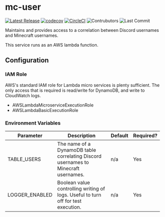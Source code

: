 # mc-user
[![Latest Release](https://img.shields.io/github/v/release/Ubunfu/mc-user)](https://github.com/Ubunfu/mc-user/releases)
[![codecov](https://codecov.io/gh/Ubunfu/mc-user/branch/master/graph/badge.svg?token=u6O5o3QNih)](https://codecov.io/gh/Ubunfu/mc-user)
[![CircleCI](https://img.shields.io/circleci/build/github/Ubunfu/mc-user?logo=circleci)](https://app.circleci.com/pipelines/github/Ubunfu/mc-user)
![Contrubutors](https://img.shields.io/github/contributors/Ubunfu/mc-user?color=blue)
![Last Commit](https://img.shields.io/github/last-commit/Ubunfu/mc-user)

Maintains and provides access to a correlation between Discord usernames and Minecraft usernames.

This service runs as an AWS lambda function.

## Configuration
### IAM Role
AWS's standard IAM role for Lambda micro services is plenty sufficient. The only access that is required is read/write for DynamoDB, and write to CloudWatch logs.

* AWSLambdaMicroserviceExecutionRole
* AWSLambdaBasicExecutionRole

### Environment Variables
| Parameter                    | Description                                                                       | Default | Required? |
|------------------------------|-----------------------------------------------------------------------------------|---------|-----------|
| TABLE_USERS                  | The name of a DynamoDB table correlating Discord usernames to Minecraft usernames.| n/a     | Yes       |
| LOGGER_ENABLED               | Boolean value controlling writing of logs. Useful to turn off for test execution. | n/a     | Yes       |
